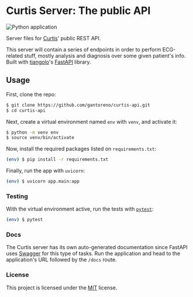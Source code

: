 # Curtis Server: The public API

![Python application](https://github.com/gantoreno/curtis-api/workflows/Python%20application/badge.svg)

Server files for [Curtis](https://github.com/gantoreno/curtis-engine)' public REST API.

This server will contain a series of endpoints in order to perform ECG-related stuff, mostly analysis and diagnosis over some given patient's info. Built with [tiangolo](https://github.com/tiangolo)'s [FastAPI](https://fastapi.tiangolo.com/) library.

## Usage

First, clone the repo:

```sh
$ git clone https://github.com/gantoreno/curtis-api.git
$ cd curtis-api
```

Next, create a virtual environment named `env` with `venv`, and activate it:

```sh
$ python -m venv env
$ source venv/bin/activate
```

Now, install the required packages listed on `requirements.txt`:

```sh
(env) $ pip install -r requirements.txt
```

Finally, run the app with `uvicorn`:

```sh
(env) $ uvicorn app.main:app
```

### Testing

With the virtual environment active, run the tests with [`pytest`](https://docs.pytest.org/en/stable/):

```sh
(env) $ pytest
```

### Docs

The Curtis server has its own auto-generated documentation since FastAPI uses [Swagger](https://swagger.io/) for this type of tasks. Run the application and head to the application's URL followed by the `/docs` route.

### License

This project is licensed under the [MIT](https://es.wikipedia.org/wiki/Licencia_MIT) license.
